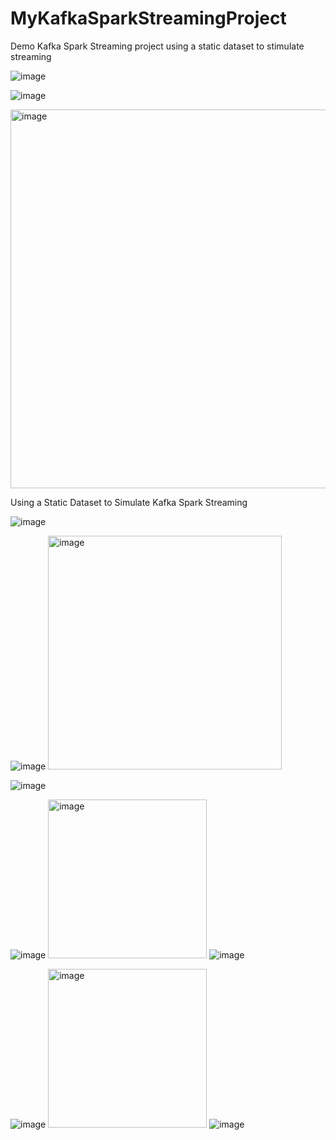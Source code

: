 # MyKafkaSparkStreamingProject
Demo Kafka Spark Streaming project using a static dataset to stimulate streaming


![image](https://github.com/user-attachments/assets/f1710229-7b06-4b59-9b90-7b35aeb7b32c)

![image](https://github.com/user-attachments/assets/98e92b17-da59-473b-995e-92a5e3ba516a)

<img width="606" alt="image" src="https://github.com/user-attachments/assets/b1f8dd85-bff0-4807-906b-7ddb5957e5af">

Using a Static Dataset to Simulate Kafka Spark Streaming

![image](https://github.com/user-attachments/assets/8a67a919-cdec-4ec5-bc84-f93aa1d58e0b)

![image](https://github.com/user-attachments/assets/a5d4254d-7a34-457d-a73f-75c5e6fd7cc7)
<img width="374" alt="image" src="https://github.com/user-attachments/assets/aa208e10-4f93-42b9-898b-3317e11d39ae">

![image](https://github.com/user-attachments/assets/234d194c-e067-4201-bab7-24770e58ff96)

![image](https://github.com/user-attachments/assets/ecbb147c-a2f1-440a-8fc2-c123be4d42bb)
<img width="254" alt="image" src="https://github.com/user-attachments/assets/0cbaf4b9-d7a2-4486-be72-44c1da3a580b">
![image](https://github.com/user-attachments/assets/5564f558-0b0f-410f-a633-8705709addc6)

![image](https://github.com/user-attachments/assets/5d84a242-673d-426f-bf99-3a0ce1be69eb)
<img width="254" alt="image" src="https://github.com/user-attachments/assets/fee2b3ff-215c-4d33-b1ec-625e1f3c6441">
![image](https://github.com/user-attachments/assets/5bf369df-5188-4b22-9650-35cf2518afa9)













